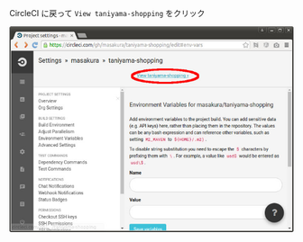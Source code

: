 CircleCI に戻って `View taniyama-shopping` をクリック

![View Build](resources/circleci-show-project-build.jpg)
